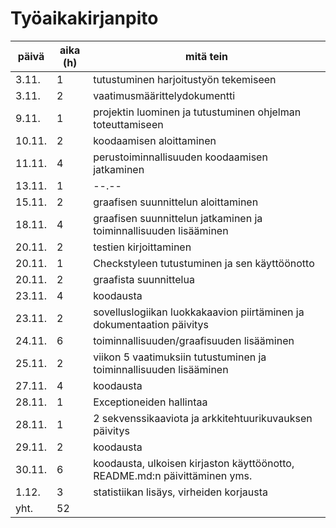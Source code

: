 # Työaikakirjanpito

päivä | aika (h) | mitä tein
----- | -------- | --------
3.11. | 1        | tutustuminen harjoitustyön tekemiseen
3.11. | 2        | vaatimusmäärittelydokumentti
9.11. | 1        | projektin luominen ja tutustuminen ohjelman toteuttamiseen
10.11.| 2        | koodaamisen aloittaminen
11.11.| 4        | perustoiminnallisuuden koodaamisen jatkaminen
13.11.| 1        | --.--
15.11.| 2        | graafisen suunnittelun aloittaminen
18.11.| 4        | graafisen suunnittelun jatkaminen ja toiminnallisuuden lisääminen
20.11.| 2        | testien kirjoittaminen
20.11.| 1        | Checkstyleen tutustuminen ja sen käyttöönotto
20.11.| 2        | graafista suunnittelua
23.11.| 4        | koodausta
23.11.| 2        | sovelluslogiikan luokkakaavion piirtäminen ja dokumentaation päivitys
24.11.| 6        | toiminnallisuuden/graafisuuden lisääminen
25.11.| 2        | viikon 5 vaatimuksiin tutustuminen ja toiminnallisuuden lisääminen
27.11.| 4        | koodausta 
28.11.| 1        | Exceptioneiden hallintaa
28.11.| 1        | 2 sekvenssikaaviota ja arkkitehtuurikuvauksen päivitys
29.11.| 2        | koodausta
30.11.| 6        | koodausta, ulkoisen kirjaston käyttöönotto, README.md:n päivittäminen yms.
1.12. | 3        | statistiikan lisäys, virheiden korjausta
yht.  | 52       |

